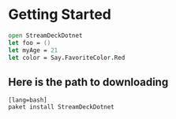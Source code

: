 # Getting Started

```fsharp
open StreamDeckDotnet
let foo = ()
let myAge = 21
let color = Say.FavoriteColor.Red
```

## Here is the path to downloading

    [lang=bash]
    paket install StreamDeckDotnet


